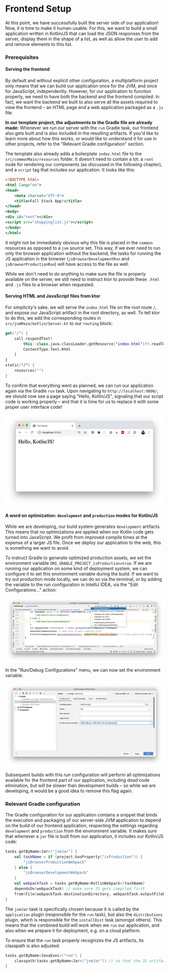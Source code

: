 # Frontend Setup

At this point, we have successfully built the server side of our application! Now, it is time to make it human-usable. For this, we want to build a small application written in Kotlin/JS that can load the JSON responses from the server, display them in the shape of a list, as well as allow the user to add and remove elements to this list.

### Prerequisites

#### Serving the frontend

By default and without explicit other configuration, a multiplatform project only means that we can build our application once for the JVM, and once for JavaScript, independently. However, for our application to function properly, we need to have both the backend and the frontend compiled. In fact, we want the backend we built to also serve all the assets required to view the frontend – an HTML page and a web application packaged as a `.js` file.

**In our template project, the adjustments to the Gradle file are already made:** Whenever we run our server with the `run` Gradle task, our frontend also gets built and is also included in the resulting artifacts. If you'd like to learn more about how this works, or would like to understand it for use in other projects, refer to the "Relevant Gradle configuration" section. 

The template also already adds a boilerplate `index.html` file to the `src/commonMain/resources` folder. It doesn't need to contain a lot: a `root` node for rendering our components (as discussed in the following chapter), and a `script` tag that includes our application. It looks like this:

```xml
<!DOCTYPE html>
<html lang="en">
<head>
    <meta charset="UTF-8">
    <title>Full Stack App!</title>
</head>
<body>
<div id="root"></div>
<script src="shoppinglist.js"></script>
</body>
</html>
```

It might not be immediately obvious why this file is placed in the `common` resources as opposed to a `jvm` source set. This way, if we ever need to run only the browser application without the backend, the tasks for running the JS application in the browser (`jsBrowserDevelopmentRun` and `jsBrowserProductionRun`) will have access to the file as well.

While we don't need to do anything to make sure the file is properly available on the server, we still need to instruct ktor to provide these `.html` and `.js` files to a browser when requested.

#### Serving HTML and JavaScript files from ktor

For simplicity's sake, we will serve the `index.html` file on the root route `/`, and expose our JavaScript artifact in the root directory, as well. To tell ktor to do this, we add the corresponding routes in `src/jvmMain/kotlin/Server.kt` to our `routing` block:

```kotlin
get("/") {
    call.respondText(
        this::class.java.classLoader.getResource("index.html")!!.readText(),
        ContentType.Text.Html
    )
}
static("/") {
    resources("")
}
```

To confirm that everything went as planned, we can run our application again via the Gradle `run` task. Upon navigating to `http://localhost:9090/`, we should now see a page saying "Hello, Kotlin/JS", signaling that our script code is working properly – and that it is time for us to replace it with some proper user interface code!

![image-20200407171403846](./assets/image-20200407171403846.png)

#### A word on optimization: `development` and `production` modes for Kotlin/JS

While we are developing, our build system generates `development` artifacts. This means that no optimizations are applied when our Kotlin code gets turned into JavaScript. We profit from improved compile times at the expense of a larger JS file. Once we deploy our application to the web, this is something we want to avoid.

To instruct Gradle to generate optimized production assets, we set the environment variable `ORG_GRADLE_PROJECT_isProduction=true`. If we are running our application on some kind of deployment system, we can configure it to set this environment variable during the build. If we want to try out production mode locally, we can do so via the terminal, or by adding the variable to the run configuration in IntelliJ IDEA, via the "Edit Configurations..." action:

![](./assets/edit_run_configuration.png)

In the "Run/Debug Configurations" menu, we can now set the environment variable:

![image-20200408153933129](./assets/image-20200408153933129.png)

Subsequent builds with this run configuration will perform all optimizations available for the frontend part of our application, including dead code elimination, but will be slower than development builds – so while we are developing, it would be a good idea to remove this flag again.

### Relevant Gradle configuration

The Gradle configuration for our application contains a snippet that binds the execution and packaging of our server-side JVM application to depend on the build of our frontend application, respecting the settings regarding `development` and `production` from the environment variable. It makes sure that whenever a `jar` file is built from our application, it includes our Kotlin/JS code:

```kotlin
tasks.getByName<Jar>("jvmJar") {
    val taskName = if (project.hasProperty("isProduction")) {
        "jsBrowserProductionWebpack"
    } else {
        "jsBrowserDevelopmentWebpack"
    }
    val webpackTask = tasks.getByName<KotlinWebpack>(taskName)
    dependsOn(webpackTask) // make sure JS gets compiled first
    from(File(webpackTask.destinationDirectory, webpackTask.outputFileName)) // bring output file along into the JAR
}
```

The `jvmJar` task is specifically chosen because it is called by the `application` plugin (responsible for the `run` task), but also the `distributions` plugin, which is responsible for the `installDist` task (amongst others). This means that the combined build will work when we `run` our application, and also when we prepare it for deployment, e.g. on a cloud platform.

To ensure that the `run` task properly recognizes the JS artifacts, its classpath is also adjusted:

```kotlin
tasks.getByName<JavaExec>("run") {
    classpath(tasks.getByName<Jar>("jvmJar")) // so that the JS artifacts generated by `jvmJar` can be found and served
}
```